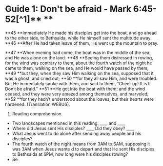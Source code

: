 
# Guide 1: Don't be afraid - Mark 6:45-52[^1]** **

**45 **Immediately He made his disciples get into the boat, and go ahead to the
other side, to Bethsaida, while He himself sent the multitude away. **46 **After
He had taken leave of them, He went up the mountain to pray.

**47 **When evening had come, the boat was in the middle of the sea, and He was
alone on the land. **48 **Seeing them distressed in rowing, for the wind was
contrary to them, about the fourth watch of the night he came to them, walking
on the sea, and He would have passed by them, **49 **but they, when they saw Him
walking on the sea, supposed that it was a ghost, and cried out; **50 **for they
all saw Him, and were troubled. But He immediately spoke with them, and said to
them, “Cheer up! It is I! Don’t be afraid.” **51 **He got into the boat with
them; and the wind ceased, and they were very amazed among themselves, and
marveled; **52 **for they hadn’t understood about the loaves, but their hearts
were hardened.  (Translation WEBUS).

1. Reading comprehension. 



* Two landscapes mentioned in this reading: ____ and ____ 
* Where did Jesus sent His disciples? ____ Did they obey? ____
* What Jesus went to do alone after sending away people and his disciples?
* The fourth watch of the night means from 3AM to 6AM, supposing it was 3AM when
  Jesus wante d to depart and that He sent His disciples to Bethsaida at 6PM,
how long were his disciples rowing?
* Se
